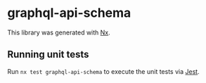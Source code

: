 # graphql-api-schema

This library was generated with [Nx](https://nx.dev).

## Running unit tests

Run `nx test graphql-api-schema` to execute the unit tests via [Jest](https://jestjs.io).
